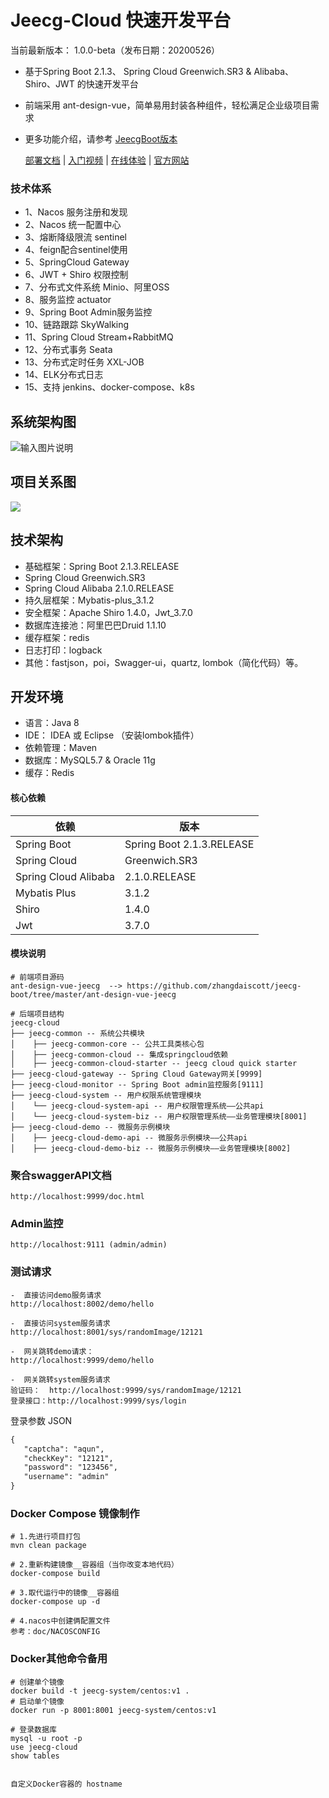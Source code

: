 Jeecg-Cloud 快速开发平台
===============

当前最新版本： 1.0.0-beta（发布日期：20200526）

- 基于Spring Boot 2.1.3、 Spring Cloud Greenwich.SR3 & Alibaba、 Shiro、JWT 的快速开发平台
- 前端采用 ant-design-vue，简单易用封装各种组件，轻松满足企业级项目需求
- 更多功能介绍，请参考 [JeecgBoot版本](https://github.com/zhangdaiscott/jeecg-boot)

    <a href="http://doc.cloud.jeecg.com" target="_blank">部署文档</a>  | <a href="https://www.bilibili.com/video/BV1pV411r7xW" target="_blank">入门视频</a>  |  <a target="_blank" href="http://boot.jeecg.com"> 在线体验</a> | <a target="_blank" href="http://www.jeecg.com"> 官方网站</a> 

### 技术体系


- 1、Nacos 服务注册和发现
- 2、Nacos 统一配置中心
- 3、熔断降级限流 sentinel
- 4、feign配合sentinel使用
- 5、SpringCloud Gateway
- 6、JWT + Shiro 权限控制
- 7、分布式文件系统 Minio、阿里OSS
- 8、服务监控 actuator
- 9、Spring Boot Admin服务监控
- 10、链路跟踪 SkyWalking
- 11、Spring Cloud Stream+RabbitMQ
- 12、分布式事务 Seata
- 13、分布式定时任务 XXL-JOB
- 14、ELK分布式日志
- 15、支持 jenkins、docker-compose、k8s

## 系统架构图

![输入图片说明](https://static.jeecg.com/upload/test/jeecg-cloud%E5%BE%AE%E6%9C%8D%E5%8A%A1%E6%9E%B6%E6%9E%84%E5%9B%BE%20mini_1590566044258.png "在这里输入图片标题")

## 项目关系图
![](https://static.jeecg.com/upload/test/jeecg_cloud_project_ref_1591173131283.png)


## 技术架构
- 基础框架：Spring Boot 2.1.3.RELEASE
-  Spring Cloud Greenwich.SR3
-  Spring Cloud Alibaba 2.1.0.RELEASE
- 持久层框架：Mybatis-plus_3.1.2
- 安全框架：Apache Shiro 1.4.0，Jwt_3.7.0
- 数据库连接池：阿里巴巴Druid 1.1.10
- 缓存框架：redis
- 日志打印：logback
- 其他：fastjson，poi，Swagger-ui，quartz, lombok（简化代码）等。



## 开发环境

- 语言：Java 8
- IDE： IDEA 或 Eclipse （安装lombok插件）
- 依赖管理：Maven
- 数据库：MySQL5.7  &  Oracle 11g
- 缓存：Redis

#### 核心依赖 


依赖 | 版本
---|---
Spring Boot |  Spring Boot 2.1.3.RELEASE
Spring Cloud | Greenwich.SR3
Spring Cloud Alibaba  | 2.1.0.RELEASE
Mybatis Plus | 3.1.2
Shiro | 1.4.0
Jwt | 3.7.0

#### 模块说明
```
# 前端项目源码
ant-design-vue-jeecg  --> https://github.com/zhangdaiscott/jeecg-boot/tree/master/ant-design-vue-jeecg

# 后端项目结构
jeecg-cloud
├── jeecg-common -- 系统公共模块 
│    ├── jeecg-common-core -- 公共工具类核心包
│    ├── jeecg-common-cloud -- 集成springcloud依赖
│    ├── jeecg-common-cloud-starter -- jeecg cloud quick starter
├── jeecg-cloud-gateway -- Spring Cloud Gateway网关[9999]
├── jeecg-cloud-monitor -- Spring Boot admin监控服务[9111]
├── jeecg-cloud-system -- 用户权限系统管理模块
│    └── jeecg-cloud-system-api -- 用户权限管理系统——公共api
│    └── jeecg-cloud-system-biz -- 用户权限管理系统——业务管理模块[8001]
├── jeecg-cloud-demo -- 微服务示例模块
│    ├── jeecg-cloud-demo-api -- 微服务示例模块——公共api
│    ├── jeecg-cloud-demo-biz -- 微服务示例模块——业务管理模块[8002]
```

### 聚合swaggerAPI文档
```
http://localhost:9999/doc.html
```
### Admin监控
```
http://localhost:9111 (admin/admin)
```

### 测试请求

```
-  直接访问demo服务请求
http://localhost:8002/demo/hello

-  直接访问system服务请求
http://localhost:8001/sys/randomImage/12121

-  网关跳转demo请求：
http://localhost:9999/demo/hello

-  网关跳转system服务请求
验证码：  http://localhost:9999/sys/randomImage/12121
登录接口：http://localhost:9999/sys/login
```

登录参数 JSON
 ``` xml
{
	"captcha": "aqun",
	"checkKey": "12121",
	"password": "123456",
	"username": "admin"
}
 ```
 
### Docker Compose 镜像制作
 ``` 
# 1.先进行项目打包
mvn clean package

# 2.重新构建镜像__容器组（当你改变本地代码）
docker-compose build

# 3.取代运行中的镜像__容器组
docker-compose up -d

# 4.nacos中创建俩配置文件
参考：doc/NACOSCONFIG
``` 


### Docker其他命令备用
 ``` 
# 创建单个镜像
docker build -t jeecg-system/centos:v1 . 
# 启动单个镜像
docker run -p 8001:8001 jeecg-system/centos:v1

# 登录数据库
mysql -u root -p
use jeecg-cloud
show tables


自定义Docker容器的 hostname
 ``` 